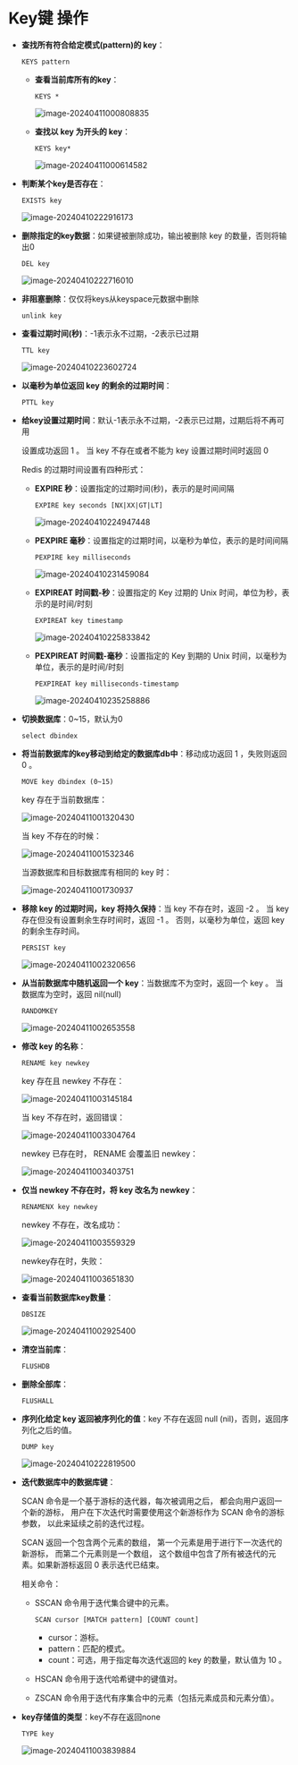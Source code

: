 # Key键 操作

- **查找所有符合给定模式(pattern)的 key**：

  ```
  KEYS pattern
  ```

  - **查看当前库所有的key**：

    ```redis
    KEYS *
    ```

    ![image-20240411000808835](https://cdn.jsdelivr.net/gh/letengzz/tc2@main/img202404110008150.png)

  - **查找以 key 为开头的 key**：

    ```
    KEYS key*
    ```
    
    ![image-20240411000614582](https://cdn.jsdelivr.net/gh/letengzz/tc2@main/img202404110006200.png)

- **判断某个key是否存在**：

  ```redis
  EXISTS key
  ```

  ![image-20240410222916173](https://cdn.jsdelivr.net/gh/letengzz/tc2@main/img202404102229535.png)

- **删除指定的key数据**：如果键被删除成功，输出被删除 key 的数量，否则将输出0

  ```redis
  DEL key
  ```

  ![image-20240410222716010](https://cdn.jsdelivr.net/gh/letengzz/tc2@main/img202404102227121.png)

- **非阻塞删除**：仅仅将keys从keyspace元数据中删除

  ```redis
  unlink key
  ```

- **查看过期时间(秒)**：-1表示永不过期，-2表示已过期

  ```redis
  TTL key
  ```

  ![image-20240410223602724](https://cdn.jsdelivr.net/gh/letengzz/tc2@main/img202404102236337.png)

- **以毫秒为单位返回 key 的剩余的过期时间**：

  ```
  PTTL key
  ```

- **给key设置过期时间**：默认-1表示永不过期，-2表示已过期，过期后将不再可用

  设置成功返回 1 。 当 key 不存在或者不能为 key 设置过期时间时返回 0 

  Redis 的过期时间设置有四种形式：

  - **EXPIRE 秒**：设置指定的过期时间(秒)，表示的是时间间隔

    ```redis
    EXPIRE key seconds [NX|XX|GT|LT]
    ```

    ![image-20240410224947448](https://cdn.jsdelivr.net/gh/letengzz/tc2@main/img202404102249877.png)

  - **PEXPIRE 毫秒**：设置指定的过期时间，以毫秒为单位，表示的是时间间隔

    ```redis
    PEXPIRE key milliseconds
    ```

    ![image-20240410231459084](https://cdn.jsdelivr.net/gh/letengzz/tc2@main/img202404102315540.png)

  - **EXPIREAT 时间戳-秒**：设置指定的 Key 过期的 Unix 时间，单位为秒，表示的是时间/时刻

    ```redis
    EXPIREAT key timestamp
    ```

    ![image-20240410225833842](https://cdn.jsdelivr.net/gh/letengzz/tc2@main/img202404102258122.png)

  - **PEXPIREAT 时间戳-毫秒**：设置指定的 Key 到期的 Unix 时间，以毫秒为单位，表示的是时间/时刻

    ```redis
    PEXPIREAT key milliseconds-timestamp
    ```

    ![image-20240410235258886](https://cdn.jsdelivr.net/gh/letengzz/tc2@main/img202404102353222.png)

- **切换数据库**：0~15，默认为0

  ```redis
  select dbindex
  ```

- **将当前数据库的key移动到给定的数据库db中**：移动成功返回 1 ，失败则返回 0 。

  ```redis
  MOVE key dbindex (0~15)
  ```

  key 存在于当前数据库：

  ![image-20240411001320430](https://cdn.jsdelivr.net/gh/letengzz/tc2@main/img202404110013595.png)

  当 key 不存在的时候：

  ![image-20240411001532346](https://cdn.jsdelivr.net/gh/letengzz/tc2@main/img202404110015978.png)

  当源数据库和目标数据库有相同的 key 时：

  ![image-20240411001730937](https://cdn.jsdelivr.net/gh/letengzz/tc2@main/img202404110017948.png)

- **移除 key 的过期时间，key 将持久保持**：当 key 不存在时，返回 -2 。 当 key 存在但没有设置剩余生存时间时，返回 -1 。 否则，以毫秒为单位，返回 key 的剩余生存时间。

  ```
  PERSIST key
  ```

  ![image-20240411002320656](https://cdn.jsdelivr.net/gh/letengzz/tc2@main/img202404110023142.png)

- **从当前数据库中随机返回一个 key**：当数据库不为空时，返回一个 key 。 当数据库为空时，返回 nil(null)

  ```
  RANDOMKEY
  ```

  ![image-20240411002653558](https://cdn.jsdelivr.net/gh/letengzz/tc2@main/img202404110026221.png)

- **修改 key 的名称**：

  ```
  RENAME key newkey
  ```

  key 存在且 newkey 不存在：

  ![image-20240411003145184](https://cdn.jsdelivr.net/gh/letengzz/tc2@main/img202404110031355.png)

  当 key 不存在时，返回错误：

  ![image-20240411003304764](https://cdn.jsdelivr.net/gh/letengzz/tc2@main/img202404110033189.png)

  newkey 已存在时， RENAME 会覆盖旧 newkey：

  ![image-20240411003403751](https://cdn.jsdelivr.net/gh/letengzz/tc2@main/img202404110034621.png)

- **仅当 newkey 不存在时，将 key 改名为 newkey**：

  ```
  RENAMENX key newkey
  ```

  newkey 不存在，改名成功：

  ![image-20240411003559329](https://cdn.jsdelivr.net/gh/letengzz/tc2@main/img202404110036194.png)

  newkey存在时，失败：

  ![image-20240411003651830](https://cdn.jsdelivr.net/gh/letengzz/tc2@main/img202404110036934.png)

- **查看当前数据库key数量**：

  ```
  DBSIZE
  ```

  ![image-20240411002925400](https://cdn.jsdelivr.net/gh/letengzz/tc2@main/img202404110029455.png)

- **清空当前库**：

  ```redis
  FLUSHDB
  ```

- **删除全部库**：

  ```redis
  FLUSHALL
  ```

- **序列化给定 key 返回被序列化的值**：key 不存在返回 null (nil)，否则，返回序列化之后的值。

  ```redis
  DUMP key
  ```

  ![image-20240410222819500](https://cdn.jsdelivr.net/gh/letengzz/tc2@main/img202404102228808.png)
  
- **迭代数据库中的数据库键**：

  SCAN 命令是一个基于游标的迭代器，每次被调用之后， 都会向用户返回一个新的游标， 用户在下次迭代时需要使用这个新游标作为 SCAN 命令的游标参数， 以此来延续之前的迭代过程。
  
  SCAN 返回一个包含两个元素的数组， 第一个元素是用于进行下一次迭代的新游标， 而第二个元素则是一个数组， 这个数组中包含了所有被迭代的元素。如果新游标返回 0 表示迭代已结束。

  相关命令：
  
  - SSCAN 命令用于迭代集合键中的元素。
  
    ```redis
    SCAN cursor [MATCH pattern] [COUNT count]
    ```
  
    - cursor：游标。
    - pattern：匹配的模式。
    - count：可选，用于指定每次迭代返回的 key 的数量，默认值为 10 。
  
  - HSCAN 命令用于迭代哈希键中的键值对。
  
  - ZSCAN 命令用于迭代有序集合中的元素（包括元素成员和元素分值）。
  
- **key存储值的类型**：key不存在返回none

  ```
  TYPE key
  ```

  ![image-20240411003839884](https://cdn.jsdelivr.net/gh/letengzz/tc2@main/img202404110038705.png)